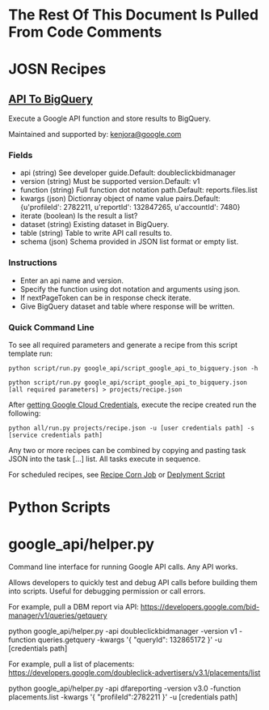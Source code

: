 # The Rest Of This Document Is Pulled From Code Comments

# JOSN Recipes

## [API To BigQuery](google_api/script_google_api_to_bigquery.json)

Execute a Google API function and store results to BigQuery.

Maintained and supported by: kenjora@google.com

### Fields

- api (string) See developer guide.Default: doubleclickbidmanager
- version (string) Must be supported version.Default: v1
- function (string) Full function dot notation path.Default: reports.files.list
- kwargs (json) Dictionray object of name value pairs.Default: {u'profileId': 2782211, u'reportId': 132847265, u'accountId': 7480}
- iterate (boolean) Is the result a list?
- dataset (string) Existing dataset in BigQuery.
- table (string) Table to write API call results to.
- schema (json) Schema provided in JSON list format or empty list.

### Instructions

- Enter an api name and version.
- Specify the function using dot notation and arguments using json.
- If nextPageToken can be in response check iterate.
- Give BigQuery dataset and table where response will be written.

### Quick Command Line

To see all required parameters and generate a recipe from this script template run:

`python script/run.py google_api/script_google_api_to_bigquery.json -h`

`python script/run.py google_api/script_google_api_to_bigquery.json [all required parameters] > projects/recipe.json`

After [getting Google Cloud Credentials](/auth/README.md), execute the recipe created run the following:

`python all/run.py projects/recipe.json -u [user credentials path] -s [service credentials path]`

Any two or more recipes can be combined by copying and pasting task JSON into the task [...] list.  All tasks execute in sequence.

For scheduled recipes, see [Recipe Corn Job](/cron/README.md) or [Deplyment Script](/deploy/README.md)

# Python Scripts


# google_api/helper.py

Command line interface for running Google API calls.  Any API works.

Allows developers to quickly test and debug API calls before building them
into scripts.  Useful for debugging permission or call errors.

For example, pull a DBM report via API: https://developers.google.com/bid-manager/v1/queries/getquery

python google_api/helper.py -api doubleclickbidmanager -version v1 -function queries.getquery -kwargs '{ "queryId": 132865172 }' -u [credentials path] 

For example, pull a list of placements: https://developers.google.com/doubleclick-advertisers/v3.1/placements/list

python google_api/helper.py -api dfareporting -version v3.0 -function placements.list -kwargs '{ "profileId":2782211 }' -u [credentials path]


